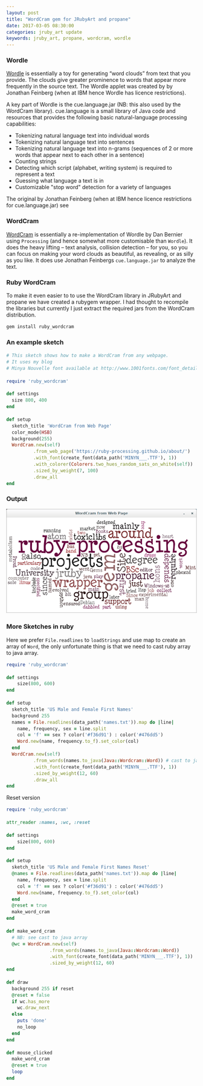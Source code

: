 ```yaml
---
layout: post
title: "WordCram gem for JRubyArt and propane"
date: 2017-03-05 08:30:00
categories: jruby_art update
keywords: jruby_art, propane, wordcram, wordle
---
```

### Wordle

[Wordle][wordle] is essentially a toy for generating “word clouds” from text that you provide. The clouds give greater prominence to words that appear more frequently in the source text. The Wordle applet was created by by Jonathan Feinberg (when at IBM hence Wordle has licence restrictions).

A key part of Wordle is the cue.language.jar (NB: this also used by the WordCram library).
cue.language is a small library of Java code and resources that provides the following basic natural-language processing capabilities:

- Tokenizing natural language text into individual words
- Tokenizing natural language text into sentences
- Tokenizing natural language text into n-grams (sequences of 2 or more words that appear next to each other in a sentence)
- Counting strings
- Detecting which script (alphabet, writing system) is required to represent a text
- Guessing what language a text is in
- Customizable "stop word" detection for a variety of languages

The original by Jonathan Feinberg (when at IBM hence licence restrictions for cue.language.jar)
see

### WordCram

[WordCram][wordcram] is essentially a re-implementation of Wordle by Dan Bernier using `Processing` (and hence somewhat more customisable than `Wordle`). It does the heavy lifting – text analysis, collision detection – for you, so you can focus on making your word clouds as beautiful, as revealing, or as silly as you like. It does use Jonathan Feinbergs `cue.language.jar` to analyze the text.

### Ruby WordCram

To make it even easier to to use the WordCram library in JRubyArt and propane we have created a rubygem wrapper.  I had thought to recompile the libraries but currently I just extract the required jars from the WordCram distribution.

```bash
gem install ruby_wordcram
```

### An example sketch

```ruby
# This sketch shows how to make a WordCram from any webpage.
# It uses my blog
# Minya Nouvelle font available at http://www.1001fonts.com/font_details.html?font_id=59

require 'ruby_wordcram'

def settings
  size 800, 400
end

def setup
  sketch_title 'WordCram from Web Page'
  color_mode(HSB)
  background(255)
  WordCram.new(self)
          .from_web_page('https://ruby-processing.github.io/about/')
          .with_font(create_font(data_path('MINYN___.TTF'), 1))
          .with_colorer(Colorers.two_hues_random_sats_on_white(self))
          .sized_by_weight(7, 100)
          .draw_all
end
```

### Output

<img src="/assets/wordcram.png" />

### More Sketches in ruby

Here we prefer `File.readlines` to `loadStrings` and use map to create an array of `Word`, the only unfortunate thing is that we need to cast ruby array to java array.

```ruby
require 'ruby_wordcram'

def settings
    size(800, 600)
end

def setup
  sketch_title 'US Male and Female First Names'
  background 255
  names = File.readlines(data_path('names.txt')).map do |line|
    name, frequency, sex = line.split
    col = 'f' == sex ? color('#f36d91') : color('#476dd5')
    Word.new(name, frequency.to_f).set_color(col)
  end
  WordCram.new(self)
          .from_words(names.to_java(Java::Wordcram::Word)) # cast to java array
          .with_font(create_font(data_path('MINYN___.TTF'), 1))
          .sized_by_weight(12, 60)
          .draw_all
end
```

Reset version

```ruby
require 'ruby_wordcram'

attr_reader :names, :wc, :reset

def settings
    size(800, 600)
end

def setup
  sketch_title 'US Male and Female First Names Reset'
  @names = File.readlines(data_path('names.txt')).map do |line|
    name, frequency, sex = line.split
    col = 'f' == sex ? color('#f36d91') : color('#476dd5')
    Word.new(name, frequency.to_f).set_color(col)
  end
  @reset = true
  make_word_cram
end

def make_word_cram
  # NB: see cast to java array
  @wc = WordCram.new(self)
                .from_words(names.to_java(Java::Wordcram::Word))
                .with_font(create_font(data_path('MINYN___.TTF'), 1))
                .sized_by_weight(12, 60)
end

def draw
  background 255 if reset
  @reset = false
  if wc.has_more
    wc.draw_next
  else
    puts 'done'
    no_loop
  end
end

def mouse_clicked
  make_word_cram
  @reset = true
  loop
end

```

[wordcram]:http://wordcram.org/
[wordle]:http://www.wordle.net/
